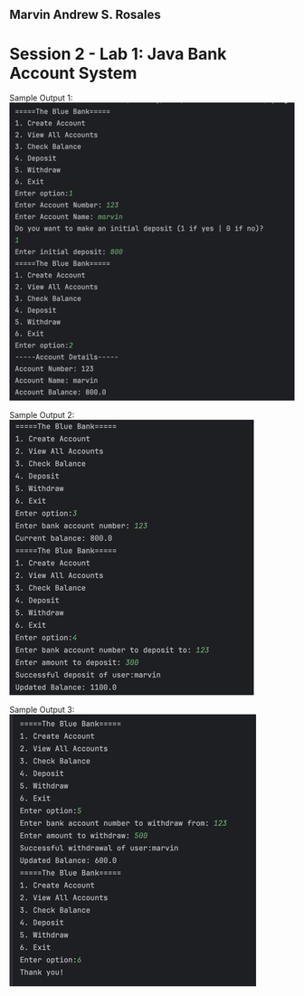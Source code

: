 ## Marvin Andrew S. Rosales
# Session 2 - Lab 1: Java Bank Account System

Sample Output 1:
![img.png](img.png)

Sample Output 2:
![img_1.png](img_1.png)

Sample Output 3:
![img_2.png](img_2.png)